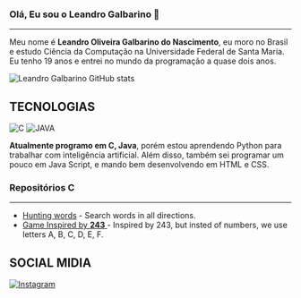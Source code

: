 ### Olá, Eu sou o Leandro Galbarino 👋

---

Meu nome é **Leandro Oliveira Galbarino do Nascimento**, eu moro no Brasil e estudo Ciência da Computação na Universidade Federal de Santa Maria. Eu tenho 19 anos e entrei no mundo da programação a quase dois anos.

![Leandro Galbarino GitHub stats](https://github-readme-stats.vercel.app/api?username=leandrogalbarino&show_icons=true&theme=radical)

## **TECNOLOGIAS**

![C](https://img.shields.io/badge/C-00599C?style=for-the-badge&logo=c&logoColor=white)
![JAVA](https://iconduck.com/icons/112041/java)

**Atualmente programo em C, Java**, porém estou aprendendo Python para trabalhar com inteligência artificial.
Além disso, também sei programar um pouco em Java Script, e mando bem desenvolvendo em HTML e CSS.

### Repositórios **C**

---

- [Hunting words](https://github.com/leandrogalbarino/Caca-Palavras)
        - Search words in all directions.
- [Game Inspired by **243** ](https://github.com/leandrogalbarino/Lab-Programacao/tree/main/TRAB%20FINAL/l1-LeandroOliveira)
        - Inspired by 243, but insted of numbers, we use letters A, B, C, D, E, F.

## **SOCIAL MIDIA**

<a href="https://www.instagram.com/leandro.kise" target="_blank">
  <img src="https://img.shields.io/badge/Instagram-E4405F?style=for-the-badge&logo=instagram&logoColor=white" alt="Instagram">
</a>


